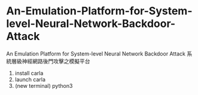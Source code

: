# An-Emulation-Platform-for-System-level-Neural-Network-Backdoor-Attack
An Emulation Platform for System-level Neural Network Backdoor Attack
系統層級神經網路後門攻擊之模擬平台




1. install carla 
2. launch carla
3. (new terminal) python3 
